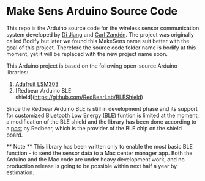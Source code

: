 Make Sens Arduino Source Code
===================

This repo is the Arduino source code for the wireless sensor communication system developed by [Di Jiang](http://deene.github.io) and [Carl Zandén](mailto:carl.zanden@chalmers.se). The project was originally called Bodify but later we found this MakeSens name suit better with the goal of this project. Therefore the source code folder name is bodify at this moment, yet it will be replaced with the new project name soon.

This Arduino project is based on the following open-source Arduino libraries:
1. [Adafruit LSM303](https://github.com/adafruit/Adafruit_LSM303)
2. [Redbear Arduino BLE shield[(https://github.com/RedBearLab/BLEShield)

Since the Redbear Arduino BLE is still in development phase and its support for customized Bluetooth Low Energy (BLE) funtion is limited at the moment, a modification of the BLE shield and the library has been done according to a [post](https://redbearlab.zendesk.com/entries/23440476-Getting-Started) by Redbear, which is the provider of the BLE chip on the shield board.

** Note **
This library has been written only to enable the most basic BLE function - to send the sensor data to a Mac center manager app. Both the Arduino and the Mac code are under heavy development work, and no production release is going to be possible within next half a year by estimation.
